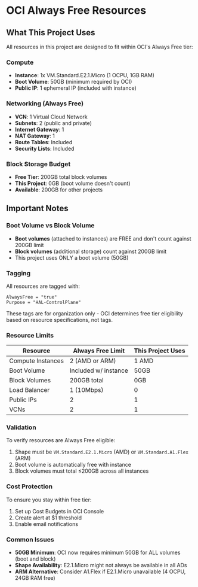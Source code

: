# OCI Always Free Resources

## What This Project Uses

All resources in this project are designed to fit within OCI's Always Free tier:

### Compute
- **Instance**: 1x VM.Standard.E2.1.Micro (1 OCPU, 1GB RAM)
- **Boot Volume**: 50GB (minimum required by OCI)
- **Public IP**: 1 ephemeral IP (included with instance)

### Networking (Always Free)
- **VCN**: 1 Virtual Cloud Network
- **Subnets**: 2 (public and private)
- **Internet Gateway**: 1
- **NAT Gateway**: 1
- **Route Tables**: Included
- **Security Lists**: Included

### Block Storage Budget
- **Free Tier**: 200GB total block volumes
- **This Project**: 0GB (boot volume doesn't count)
- **Available**: 200GB for other projects

## Important Notes

### Boot Volume vs Block Volume
- **Boot volumes** (attached to instances) are FREE and don't count against 200GB limit
- **Block volumes** (additional storage) count against 200GB limit
- This project uses ONLY a boot volume (50GB)

### Tagging
All resources are tagged with:
```
AlwaysFree = "true"
Purpose = "HAL-ControlPlane"
```

These tags are for organization only - OCI determines free tier eligibility based on resource specifications, not tags.

### Resource Limits
| Resource | Always Free Limit | This Project Uses |
|----------|------------------|-------------------|
| Compute Instances | 2 (AMD or ARM) | 1 AMD |
| Boot Volume | Included w/ instance | 50GB |
| Block Volumes | 200GB total | 0GB |
| Load Balancer | 1 (10Mbps) | 0 |
| Public IPs | 2 | 1 |
| VCNs | 2 | 1 |

### Validation
To verify resources are Always Free eligible:
1. Shape must be `VM.Standard.E2.1.Micro` (AMD) or `VM.Standard.A1.Flex` (ARM)
2. Boot volume is automatically free with instance
3. Block volumes must total ≤200GB across all instances

### Cost Protection
To ensure you stay within free tier:
1. Set up Cost Budgets in OCI Console
2. Create alert at $1 threshold
3. Enable email notifications

### Common Issues
- **50GB Minimum**: OCI now requires minimum 50GB for ALL volumes (boot and block)
- **Shape Availability**: E2.1.Micro might not always be available in all ADs
- **ARM Alternative**: Consider A1.Flex if E2.1.Micro unavailable (4 OCPU, 24GB RAM free)